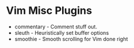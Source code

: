 # Vim Misc Plugins

* commentary - Comment stuff out.
* sleuth - Heuristically set buffer options
* smoothie - Smooth scrolling for Vim done right
